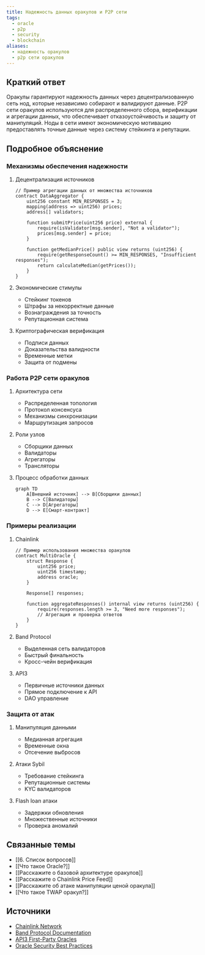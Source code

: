 ```yaml
---
title: Надежность данных оракулов и P2P сети
tags:
  - oracle
  - p2p
  - security
  - blockchain
aliases:
  - надежность оракулов
  - p2p сети оракулов
---
```


## Краткий ответ

Оракулы гарантируют надежность данных через децентрализованную сеть нод, которые независимо собирают и валидируют данные. P2P сети оракулов используются для распределенного сбора, верификации и агрегации данных, что обеспечивает отказоустойчивость и защиту от манипуляций. Ноды в сети имеют экономическую мотивацию предоставлять точные данные через систему стейкинга и репутации.

## Подробное объяснение

### Механизмы обеспечения надежности

1. Децентрализация источников
   ```solidity
   // Пример агрегации данных от множества источников
   contract DataAggregator {
       uint256 constant MIN_RESPONSES = 3;
       mapping(address => uint256) prices;
       address[] validators;
       
       function submitPrice(uint256 price) external {
           require(isValidator[msg.sender], "Not a validator");
           prices[msg.sender] = price;
       }
       
       function getMedianPrice() public view returns (uint256) {
           require(getResponseCount() >= MIN_RESPONSES, "Insufficient responses");
           return calculateMedian(getPrices());
       }
   }
   ```

2. Экономические стимулы
   - Стейкинг токенов
   - Штрафы за некорректные данные
   - Вознаграждения за точность
   - Репутационная система

3. Криптографическая верификация
   - Подписи данных
   - Доказательства валидности
   - Временные метки
   - Защита от подмены

### Работа P2P сети оракулов

1. Архитектура сети
   - Распределенная топология
   - Протокол консенсуса
   - Механизмы синхронизации
   - Маршрутизация запросов

2. Роли узлов
   - Сборщики данных
   - Валидаторы
   - Агрегаторы
   - Трансляторы

3. Процесс обработки данных
   ```mermaid
   graph TD
       A[Внешний источник] --> B[Сборщики данных]
       B --> C[Валидаторы]
       C --> D[Агрегаторы]
       D --> E[Смарт-контракт]
   ```

### Примеры реализации

1. Chainlink
   ```solidity
   // Пример использования множества оракулов
   contract MultiOracle {
       struct Response {
           uint256 price;
           uint256 timestamp;
           address oracle;
       }
       
       Response[] responses;
       
       function aggregateResponses() internal view returns (uint256) {
           require(responses.length >= 3, "Need more responses");
           // Агрегация и проверка ответов
       }
   }
   ```

2. Band Protocol
   - Выделенная сеть валидаторов
   - Быстрый финальность
   - Кросс-чейн верификация

3. API3
   - Первичные источники данных
   - Прямое подключение к API
   - DAO управление

### Защита от атак

1. Манипуляция данными
   - Медианная агрегация
   - Временные окна
   - Отсечение выбросов

2. Атаки Sybil
   - Требование стейкинга
   - Репутационные системы
   - KYC валидаторов

3. Flash loan атаки
   - Задержки обновления
   - Множественные источники
   - Проверка аномалий

## Связанные темы

- [[6. Список вопросов]]
- [[Что такое Oracle?]]
- [[Расскажите о базовой архитектуре оракулов]]
- [[Расскажите о Chainlink Price Feed]]
- [[Расскажите об атаке манипуляции ценой оракула]]
- [[Что такое TWAP оракул?]]

## Источники
- [Chainlink Network](https://chain.link/whitepaper)
- [Band Protocol Documentation](https://docs.bandchain.org/technical-specifications/band-protocol-v2)
- [API3 First-Party Oracles](https://docs.api3.org/guides/dapis/understand-dapis/)
- [Oracle Security Best Practices](https://blog.chain.link/defi-security-best-practices/)

